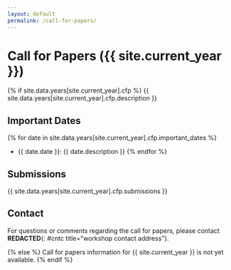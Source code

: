 ```yaml
---
layout: default
permalink: /call-for-papers/
---
```


# Call for Papers ({{ site.current_year }})

{% if site.data.years[site.current_year].cfp %}
{{ site.data.years[site.current_year].cfp.description }}

## Important Dates

{% for date in site.data.years[site.current_year].cfp.important_dates %}
* {{ date.date }}: {{ date.description }}
{% endfor %}

## Submissions

{{ site.data.years[site.current_year].cfp.submissions }}

## Contact

For questions or comments regarding the call for papers, please contact **REDACTED**{: #cntc title="workshop contact address"}.

<script type="text/javascript">
var d = "abcdefghijklmnopqrstuvwxyzABCDEFGHIJKLMNOPQRSTUVWXYZ0123456789@_-+.";
var s = "FU4SEFKOYg9osdgvuCAuLFX"
var r = ""
for (var i = 0; i < s.length; i++) r += d.charAt((((d.indexOf(s.charAt(i)) - (3 * i + 31)) + 3 * d.length) % d.length));
document.getElementById("cntc").textContent = r;
</script>

{% else %}
Call for papers information for {{ site.current_year }} is not yet available.
{% endif %}
